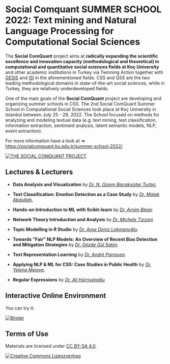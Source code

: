 # Social Comquant SUMMER SCHOOL 2022: Text mining and Natural Language Processing for Computational Social Sciences

The **Social ComQuant** project aims at **radically expanding the scientific excellence and innovation capacity (methodological and theoretical) in computational and quantitative social sciences fields at Koç University** and other academic institutions in Turkey via Twinning Action together with [GESIS](https://www.gesis.org) and [ISI](https://www.isi.it/) in the aforementioned fields. CSS and QSS are the two leading methodological domains in state-of-the-art social sciences, while in Turkey, they are relatively underdeveloped fields.

One of the main goals of the **Social ComQuant** project are developing and organizing summer schools in CSS. The 2nd Social ComQuant Summer School in Computational Social Sciences took place at Koç University in Istanbul between July 25 - 29, 2022. The School focused on methods for analyzing and modeling textual data (e.g. text mining, text classification, information extraction, sentiment analysis, latent semantic models, NLP, event extraction). 

For more information have a look at => https://socialcomquant.ku.edu.tr/summer-school-2022/

[![THE SOCIAL COMQUANT PROJECT](https://socialcomquant.ku.edu.tr/wp-content/uploads/2020/10/Artboard-2-100-e1603190426679.jpg)](https://socialcomquant.ku.edu.tr)


## Lectures & Lecturers

- **Data Analysis and Visualization** by *[Dr. N. Gizem Bacaksizlar Turbic](https://www.gesis.org/institut/mitarbeiterverzeichnis/person/Gizem.BacaksizlarTurbic).*

- **Text Classification: Emotion Detection as a Case Study** by *[Dr. Malak Abdullah.](https://sites.google.com/view/malak-abdullah)*

- **Hands-on Introduction to ML with Scikit-learn** by *[Dr. Arnim Bleier](https://www.gesis.org/en/institute/staff/person/arnim.bleier).*

- **Network Theory Introduction and Analysis** by *[Dr. Michele Tizzoni](https://micheletizzoni.github.io/).*

- **Topic Modelling in R Studio** by *[Dr. Ayşe Deniz Lokmanoğlu](https://www.adenizlok.com/).*

- **Towards "Fair" NLP Models: An Overview of Recent Bias Detection and Mitigation Strategies** by *[Dr. Gözde Gül Şahin](https://gozdesahin.github.io/).*

- **Text Representation Learning** by *[Dr. André Panisson](http://andre.panisson.com/).*

- **Applying NLP & ML for CSS: Case Studies in Public Health** by *[Dr. Yelena Mejova](https://sites.google.com/site/yelenamejova/).*

- **Regular Expressions** by *[Dr. Ali Hürriyetoğlu](http://www.hurrial.com/).*

## Interactive Online Environment

You can try it:

[![Binder](https://notebooks.gesis.org/binder/badge.svg)](https://notebooks.gesis.org/binder/v2/gh/socialcomquant/summer-school-2022/main)



## Terms of Use

Materials are licensed under [CC BY-SA 4.0](http://creativecommons.org/licenses/by-sa/4.0/).


[![Creative Commons Lizenzvertrag](https://i.creativecommons.org/l/by-sa/4.0/88x31.png)](http://creativecommons.org/licenses/by-sa/4.0/)

